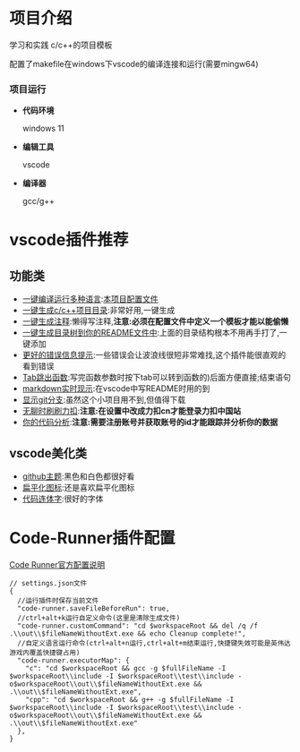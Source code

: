 # 项目介绍
学习和实践 c/c++的项目模板

配置了makefile在windows下vscode的编译连接和运行(需要mingw64)
### 项目运行

- **代码环境**

  windows 11

- **编辑工具**

  vscode

- **编译器**

  gcc/g++

# vscode插件推荐
## 功能类
- [一键编译运行多种语言](https://github.com/formulahendry/vscode-code-runner):[本项目配置文件](#code-runner插件配置)
- [一键生成c/c++项目目录](https://github.com/danielpinto8zz6/c-cpp-project-generator#readme):非常好用,一键生成
- [一键生成注释](https://github.com/cschlosser/doxdocgen):懒得写注释,**注意:必须在配置文件中定义一个模板才能以能偷懒**
- [一键生成目录树到你的README文件中](https://github.com/zhucyi/project-tree):上面的目录结构根本不用再手打了,一键添加
- [更好的错误信息提示](https://github.com/usernamehw/vscode-error-lens):一些错误会让波浪线很短非常难找,这个插件能很直观的看到错误
- [Tab跳出函数](https://github.com/albertromkes/tabout):写完函数参数时按下tab可以转到函数的)后面方便直接;结束语句
- [markdown实时现示](markdown):在vscode中写README时用的到
- [显示git分支](https://github.com/mhutchie/vscode-git-graph):虽然这个小项目用不到,但值得下载
- [无聊时刷刷力扣](https://github.com/LeetCode-OpenSource/vscode-leetcode):**注意:在设置中改成力扣cn才能登录力扣中国站**
- [你的代码分析](https://github.com/wakatime/vscode-wakatime):**注意:需要注册账号并获取账号的id才能跟踪并分析你的数据**
## vscode美化类
- [github主题](https://github.com/primer/github-vscode-theme):黑色和白色都很好看
- [扁平化图标](https://github.com/PKief/vscode-material-icon-theme):还是喜欢扁平化图标
- [代码连体字](https://github.com/tonsky/FiraCode):很好的字体
# Code-Runner插件配置
[Code Runner官方配置说明](https://github.com/formulahendry/vscode-code-runner)

```
// settings.json文件
{
  //运行插件时保存当前文件
  "code-runner.saveFileBeforeRun": true,
  //ctrl+alt+k运行自定义命令(这里是清除生成文件)
  "code-runner.customCommand": "cd $workspaceRoot && del /q /f .\\out\\$fileNameWithoutExt.exe && echo Cleanup complete!",
  //自定义语言运行命令(ctrl+alt+n运行,ctrl+alt+m结束运行,快捷键失效可能是英伟达游戏内覆盖快捷键占用)
  "code-runner.executorMap": {
    "c": "cd $workspaceRoot && gcc -g $fullFileName -I $workspaceRoot\\include -I $workspaceRoot\\test\\include -o$workspaceRoot\\out\\$fileNameWithoutExt.exe && .\\out\\$fileNameWithoutExt.exe",
    "cpp": "cd $workspaceRoot && g++ -g $fullFileName -I $workspaceRoot\\include -I $workspaceRoot\\test\\include -o$workspaceRoot\\out\\$fileNameWithoutExt.exe && .\\out\\$fileNameWithoutExt.exe"
  },
}
```
